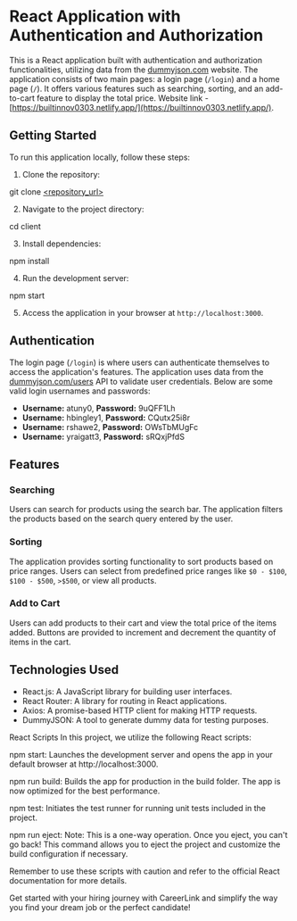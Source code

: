 # React Application with Authentication and Authorization

This is a React application built with authentication and authorization functionalities, utilizing data from the [dummyjson.com](https://dummyjson.com/) website. The application consists of two main pages: a login page (`/login`) and a home page (`/`). It offers various features such as searching, sorting, and an add-to-cart feature to display the total price.
Website link - [https://builtinnov0303.netlify.app/](https://builtinnov0303.netlify.app/).

## Getting Started

To run this application locally, follow these steps:

1. Clone the repository:
   
git clone [<repository_url>](https://github.com/shriyamb1303/buildinnovation.git)

2. Navigate to the project directory:

cd client

3. Install dependencies:

npm install

4. Run the development server:

npm start

5. Access the application in your browser at `http://localhost:3000`.

## Authentication

The login page (`/login`) is where users can authenticate themselves to access the application's features. The application uses data from the [dummyjson.com/users](https://dummyjson.com/users) API to validate user credentials. Below are some valid login usernames and passwords:

- **Username:** atuny0, **Password:** 9uQFF1Lh
- **Username:** hbingley1, **Password:** CQutx25i8r
- **Username:** rshawe2, **Password:** OWsTbMUgFc
- **Username:** yraigatt3, **Password:** sRQxjPfdS

## Features

### Searching

Users can search for products using the search bar. The application filters the products based on the search query entered by the user.

### Sorting

The application provides sorting functionality to sort products based on price ranges. Users can select from predefined price ranges like `$0 - $100`, `$100 - $500`, `>$500`, or view all products.

### Add to Cart

Users can add products to their cart and view the total price of the items added. Buttons are provided to increment and decrement the quantity of items in the cart.

## Technologies Used

- React.js: A JavaScript library for building user interfaces.
- React Router: A library for routing in React applications.
- Axios: A promise-based HTTP client for making HTTP requests.
- DummyJSON: A tool to generate dummy data for testing purposes.

React Scripts
In this project, we utilize the following React scripts:

npm start: Launches the development server and opens the app in your default browser at http://localhost:3000.

npm run build: Builds the app for production in the build folder. The app is now optimized for the best performance.

npm test: Initiates the test runner for running unit tests included in the project.

npm run eject: Note: This is a one-way operation. Once you eject, you can't go back! This command allows you to eject the project and customize the build configuration if necessary.

Remember to use these scripts with caution and refer to the official React documentation for more details.

Get started with your hiring journey with CareerLink and simplify the way you find your dream job or the perfect candidate!
